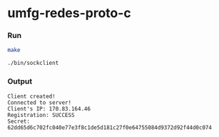 # umfg-redes-proto-c

### Run

```sh
make

./bin/sockclient
```

### Output

```
Client created!
Connected to server!
Client's IP: 170.83.164.46
Registration: SUCCESS
Secret: 62dd65d6c702fc040e77e3f8c1de5d181c27f0e64755084d9372d92f44d0c074
```